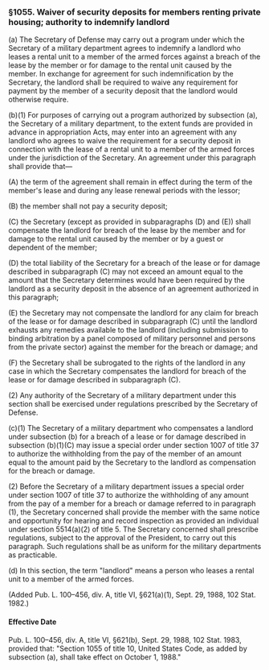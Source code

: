 ### §1055. Waiver of security deposits for members renting private housing; authority to indemnify landlord ###

(a) The Secretary of Defense may carry out a program under which the Secretary of a military department agrees to indemnify a landlord who leases a rental unit to a member of the armed forces against a breach of the lease by the member or for damage to the rental unit caused by the member. In exchange for agreement for such indemnification by the Secretary, the landlord shall be required to waive any requirement for payment by the member of a security deposit that the landlord would otherwise require.

(b)(1) For purposes of carrying out a program authorized by subsection (a), the Secretary of a military department, to the extent funds are provided in advance in appropriation Acts, may enter into an agreement with any landlord who agrees to waive the requirement for a security deposit in connection with the lease of a rental unit to a member of the armed forces under the jurisdiction of the Secretary. An agreement under this paragraph shall provide that—

(A) the term of the agreement shall remain in effect during the term of the member's lease and during any lease renewal periods with the lessor;

(B) the member shall not pay a security deposit;

(C) the Secretary (except as provided in subparagraphs (D) and (E)) shall compensate the landlord for breach of the lease by the member and for damage to the rental unit caused by the member or by a guest or dependent of the member;

(D) the total liability of the Secretary for a breach of the lease or for damage described in subparagraph (C) may not exceed an amount equal to the amount that the Secretary determines would have been required by the landlord as a security deposit in the absence of an agreement authorized in this paragraph;

(E) the Secretary may not compensate the landlord for any claim for breach of the lease or for damage described in subparagraph (C) until the landlord exhausts any remedies available to the landlord (including submission to binding arbitration by a panel composed of military personnel and persons from the private sector) against the member for the breach or damage; and

(F) the Secretary shall be subrogated to the rights of the landlord in any case in which the Secretary compensates the landlord for breach of the lease or for damage described in subparagraph (C).

(2) Any authority of the Secretary of a military department under this section shall be exercised under regulations prescribed by the Secretary of Defense.

(c)(1) The Secretary of a military department who compensates a landlord under subsection (b) for a breach of a lease or for damage described in subsection (b)(1)(C) may issue a special order under section 1007 of title 37 to authorize the withholding from the pay of the member of an amount equal to the amount paid by the Secretary to the landlord as compensation for the breach or damage.

(2) Before the Secretary of a military department issues a special order under section 1007 of title 37 to authorize the withholding of any amount from the pay of a member for a breach or damage referred to in paragraph (1), the Secretary concerned shall provide the member with the same notice and opportunity for hearing and record inspection as provided an individual under section 5514(a)(2) of title 5. The Secretary concerned shall prescribe regulations, subject to the approval of the President, to carry out this paragraph. Such regulations shall be as uniform for the military departments as practicable.

(d) In this section, the term "landlord" means a person who leases a rental unit to a member of the armed forces.

(Added Pub. L. 100–456, div. A, title VI, §621(a)(1), Sept. 29, 1988, 102 Stat. 1982.)

#### Effective Date ####

Pub. L. 100–456, div. A, title VI, §621(b), Sept. 29, 1988, 102 Stat. 1983, provided that: "Section 1055 of title 10, United States Code, as added by subsection (a), shall take effect on October 1, 1988."